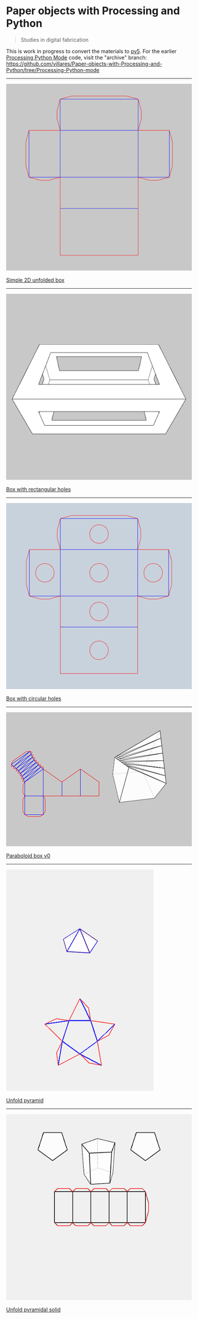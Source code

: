 # Paper objects with Processing and Python

> Studies in digital fabrication

This is work in progress to convert the materials to [py5](https://py5coding.org). For the earlier [Processing Python Mode](https://abav.lugaralgum.com/como-instalar-o-processing-modo-python/index-EN.html) code, visit the "archive" branch: https://github.com/villares/Paper-objects-with-Processing-and-Python/tree/Processing-Python-mode

---

![simple_2D_unfolded_box](simple_2D_unfolded_box/simple_2D_unfolded_box.png)

[Simple 2D unfolded box](simple_2D_unfolded_box/)

---

![box_with_rectangular_holes](box_with_rectangular_holes/sketch_190522a.gif)

[Box with rectangular holes](box_with_rectangular_holes/) 

---

![box_with_circular_holes](box_with_circular_holes/sketch_190918a.gif)

[Box with circular holes](box_with_circular_holes/) 

---

![paraboloid_box_v0](paraboloid_box_v0/paraboloid_box_v0.png)

[Paraboloid box v0](paraboloid_box_v0/)

---

![unfold_pyramid](unfold_pyramid/sketch_190502a.gif)

[Unfold pyramid](unfold_pyramid/)

---

![unfold_pyramidal_solid](unfold_pyramidal_solid_py5/sketch_190509a.gif)

[Unfold pyramidal solid](unfold_pyramidal_solid_py5/) 